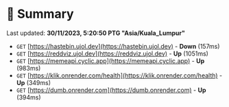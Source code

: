 # 📖 Summary
Last updated: **30/11/2023, 5:20:50 PTG "Asia/Kuala_Lumpur"**

- `GET` [https://hastebin.ujol.dev](https://hastebin.ujol.dev) - **Down** (157ms)
- `GET` [https://reddviz.ujol.dev](https://reddviz.ujol.dev) - **Up** (1051ms)
- `GET` [https://memeapi.cyclic.app](https://memeapi.cyclic.app) - **Up** (983ms)
- `GET` [https://klik.onrender.com/health](https://klik.onrender.com/health) - **Up** (349ms)
- `GET` [https://dumb.onrender.com](https://dumb.onrender.com) - **Up** (394ms)
